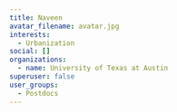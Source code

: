 ```yaml
---
title: Naveen
avatar_filename: avatar.jpg
interests:
  - Urbanization
social: []
organizations:
  - name: University of Texas at Austin
superuser: false
user_groups:
  - Postdocs
---
```

